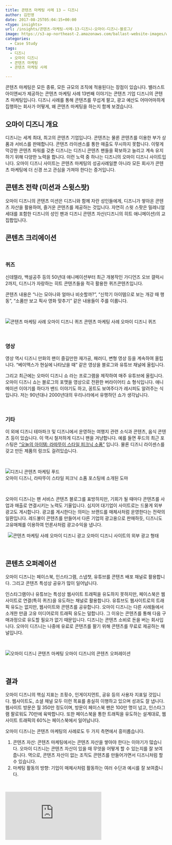 ```yaml
---
title: 콘텐츠 마케팅 사례 13 – 디즈니
author: 김민영
date: 2017-08-25T05:04:15+00:00
<type: insights>
url: /insights/콘텐츠-마케팅-사례-13-디즈니-오마이-디즈니-블로그/
image: https://s3-ap-northeast-2.amazonaws.com/ballast-website-images/wp-content/uploads/2017/08/15105853/oh-my-disney.png
categories:
  - Case Study
tags:
  - 디즈니
  - 오마이 디즈니
  - 콘텐츠 마케팅
  - 콘텐츠 마케팅 사례

---
```

콘텐츠 마케팅은 모든 종류, 모든 규모의 조직에 적용된다는 장점이 있습니다. 밸러스트아이앤씨가 제공하는 콘텐츠 마케팅 사례 13번째 이야기는 콘텐츠 기업 디즈니의 콘텐츠 마케팅입니다. 디즈니 사례를 통해 콘텐츠를 무섭게 팔고, 광고 예산도 어마어마하게 집행하는 회사가 어떻게, 왜 콘텐츠 마케팅을 하는지 함께 보겠습니다.
&nbsp;
## 오마이 디즈니 개요

디즈니는 세계 최대, 최고의 콘텐츠 기업입니다. 콘텐츠는 물론 콘텐츠를 이용한 부가 상품과 서비스를 판매합니다. 콘텐츠 라이센스를 통한 매출도 무시하지 못합니다. 이렇게 막강한 콘텐츠 파워를 갖춘 디즈니는 디즈니 콘텐츠 팬들을 확보하고 늘리고 계속 유지하기 위해 다양한 노력을 합니다. 이런 노력 중 하나는 디즈니의 오마이 디즈니 사이트입니다. 오마이 디즈니 사이트는 콘텐츠 마케팅의 성공사례일뿐 아니라 모든 회사가 콘텐츠 마케팅에 더 신경 쓰고 관심을 가져야 한다는 증거입니다.
&nbsp;

## 콘텐츠 전략 (미션과 스윗스팟)

오마이 디즈니의 콘텐츠 미션은 디즈니와 함께 자란 성인들에게, 디즈니가 쌓아온 콘텐츠 자산을 활용하여, 즐거운 콘텐츠를 제공하는 것입니다. 자연히 스윗 스팟은 밀레니얼 세대를 포함한 디즈니의 성인 팬과 디즈니 콘텐츠 자산(디즈니의 히트 애니메이션)의 교집합입니다.
&nbsp;

## 콘텐츠 크리에이션
&nbsp;

### 퀴즈

신데렐라, 백설공주 등의 50년대 애니메이션부터 최근 개봉작인 가디언즈 오브 갤럭시 2까지, 디즈니가 자랑하는 히트 콘텐츠들을 적극 활용한 퀴즈콘텐츠입니다.
  
콘텐츠 내용은 &#8220;나는 모아나와 얼마나 비슷할까?&#8221;, &#8220;신학기 아이템으로 보는 개강 때 행동&#8221;, &#8220;소품만 보고 픽사 영화 맞추기&#8221; 같은 내용들이 주를 이룹니다.

&nbsp;

![콘텐츠 마케팅 사례 오마이 디즈니 퀴즈](https://s3-ap-northeast-2.amazonaws.com/ballast-website-images/wp-content/uploads/2017/08/15105926/%EC%BD%98%ED%85%90%EC%B8%A0-%EB%A7%88%EC%BC%80%ED%8C%85-%EC%82%AC%EB%A1%80-%EC%98%A4%EB%A7%88%EC%9D%B4-%EB%94%94%EC%A6%88%EB%8B%88-%ED%80%B4%EC%A6%88.png)
콘텐츠 마케팅 사례 오마이 디즈니 퀴즈

&nbsp;

### 영상

영상 역시 디즈니 만화의 팬이 즐길만한 재가공, 패러디, 변형 영상 등을 계속하여 올립니다. &#8220;베이맥스가 현실에 나타났을 때&#8221; 같은 영상을 블로그와 유튜브 채널에 올립니다.


그리고 최근에는 오마이 디즈니 쇼 라는 프로그램을 제작하여 매주 유튜브에 올립니다. 오마이 디즈니 쇼는 블로그의 포맷을 영상으로 전환한 버라이어티 쇼 형식입니다. 애니메이션 이야기를 하다가 밴드 이야기도 하고, 꽁트도 보여주다가 레시피도 알려주는 식입니다. 저는 90년대나 2000년대의 우리나라에서 유행하던 쇼가 생각납니다.

&nbsp;

### 기타

이 외에 디즈니 테마파크 및 디즈니에서 운영하는 여행지 관련 소식과 콘텐츠, 음식 콘텐츠 등이 있습니다. 이 역시 철저하게 디즈니 팬을 겨냥합니다. 예를 들면 푸드의 최근 포스팅은 [&#8220;오늘의 아이템: 라따뚜이 스타일 피크닉 소품&#8221;][1] 입니다. 물론 디즈니 라이센스를 갖고 만든 제품의 링크도 걸려있습니다.

&nbsp;

![디즈니 콘텐츠 마케팅 푸드](https://s3-ap-northeast-2.amazonaws.com/ballast-website-images/wp-content/uploads/2017/08/15105925/Delio-Cutting-Board-2-2.jpg)
<br>
오마이 디즈니, 라따뚜이 스타일 피크닉 소품 포스팅에 소개된 도마

&nbsp;

오마이 디즈니는 팬 서비스 콘텐츠 블로그를 표방하지만, 기회가 될 때마다 콘텐츠를 사업과 매출로 연결시키는 노력도 기울입니다. 심지어 대기업이 사이트로는 드물게 외부 광고도 게시합니다. 광고를 게시한다는 의미는 브랜드를 매체사처럼 운영한다는 전략의 일환입니다. 레드불이 콘텐츠를 만들어서 다른 기업의 광고용으로 판매하듯, 디즈니도 고유매체를 이용하여 언론사처럼 광고수익을 냅니다.

&nbsp;
![콘텐츠 마케팅 사례 오마이 디즈니 광고](https://s3-ap-northeast-2.amazonaws.com/ballast-website-images/wp-content/uploads/2017/08/15105924/%EC%98%A4%EB%A7%88%EC%9D%B4-%EB%94%94%EC%A6%88%EB%8B%88-%EC%82%AC%EC%9D%B4%ED%8A%B8-%EA%B4%91%EA%B3%A0.png)
오마이 디즈니 사이트의 외부 광고 형태

&nbsp;
## 콘텐츠 오퍼레이션

오마이 디즈니는 페이스북, 인스타그램, 스냅챗, 유튜브를 콘텐츠 배포 채널로 활용합니다. 그리고 콘텐츠 특성상 공유가 많이 일어납니다.

인스타그램이나 유튜브는 특성상 웹사이트 트래픽을 유도하지 못하지만, 페이스북은 웹사이트로 연결(특히 퀴즈)을 유도하는 채널로 활용합니다. 유튜브도 웹사이트로의 트래픽 유도는 없지만, 웹사이트와 콘텐츠를 공유합니다. 오마이 디즈니는 다른 사례들에서 소개한 만큼 고유 미디어로의 트래픽 유도는 덜합니다. 그 이유는 콘텐츠를 통해 다음 구매과정으로 유도할 필요가 없기 때문입니다. 디즈니는 콘텐츠 소비로 돈을 버는 회사입니다. 오마이 디즈니는 나중에 유료로 콘텐츠를 팔기 위해 콘텐츠를 무료로 제공하는 채널입니다.

&nbsp;

![오마이 디즈니 콘텐츠 마케팅](https://s3-ap-northeast-2.amazonaws.com/ballast-website-images/wp-content/uploads/2017/08/15105923/case13-ohmydisney.001.png)
오마이 디즈니의 콘텐츠 오퍼레이션

&nbsp;

## 결과

오마이 디즈니의 핵심 지표는 조횟수, 인게이지먼트, 공유 등의 사용자 지표일 것입니다. 웹사이트도, 소셜 채널 모두 이런 목표를 충실히 이행하고 있으며 성과도 잘 냅니다. 웹사이트 방문은 월 350만 정도이며, 방문이 페이스북 팬은 100만 명이 넘고, 인스타그램 팔로워도 70만에 육박합니다. 또한 페이스북을 통한 트래픽을 유도하는 설계대로, 웹사이트 트래픽의 60%는 페이스북에서 일어납니다.

오마이 디즈니는 콘텐츠 마케팅의 사례로도 두 가지 측면에서 흥미롭습니다.

  1. 콘텐츠 자산: 콘텐츠 마케팅에서는 콘텐츠 자산을 쌓아야 한다는 이야기가 많습니다. 오마이 디즈니는 콘텐츠 자산이 있을 때 무엇을 어떻게 할 수 있는지를 잘 보여줍니다. 역으로, 콘텐츠 자산이 없는 조직도 콘텐츠를 만들어가면서 디즈니처럼 할 수 있습니다.
  2. 마케팅 활동의 방향: 기업이 매체사처럼 활동하는 여러 수단과 예시를 잘 보여줍니다.


&nbsp;

![콘텐츠 마케팅 사례 13 &#8211; 디즈니 pdf 슬라이드로 보기](https://www.ballast.co.kr/wp-content/uploads/2017/08/case13-ohmydisney.pdf)


 [1]: https://ohmy.disney.com/food/2017/08/15/item-of-the-day-everything-you-need-for-a-ratatouille-inspired-picnic/